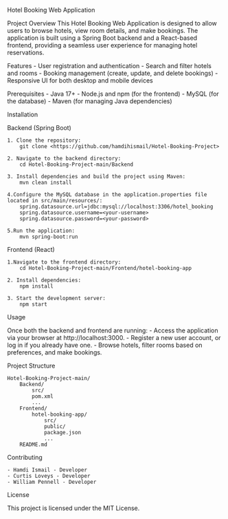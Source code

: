 Hotel Booking Web Application

Project Overview
This Hotel Booking Web Application is designed to allow users to browse hotels, view room details, and make bookings. The application is built using a Spring Boot backend and a React-based frontend, providing a seamless user experience for managing hotel reservations.

Features
    - User registration and authentication
    - Search and filter hotels and rooms
    - Booking management (create, update, and delete bookings)
    - Responsive UI for both desktop and mobile devices

Prerequisites
    - Java 17+
    - Node.js and npm (for the frontend)
    - MySQL (for the database)
    - Maven (for managing Java dependencies)

Installation

Backend (Spring Boot)
    
    1. Clone the repository:
        git clone <https://github.com/hamdihismail/Hotel-Booking-Project>
    
    2. Navigate to the backend directory:
        cd Hotel-Booking-Project-main/Backend
    
    3. Install dependencies and build the project using Maven:
        mvn clean install
    
    4.Configure the MySQL database in the application.properties file located in src/main/resources/:
        spring.datasource.url=jdbc:mysql://localhost:3306/hotel_booking
        spring.datasource.username=<your-username>
        spring.datasource.password=<your-password>
    
    5.Run the application:
        mvn spring-boot:run

Frontend (React)
    
    1.Navigate to the frontend directory:
        cd Hotel-Booking-Project-main/Frontend/hotel-booking-app
    
    2. Install dependencies:
        npm install
    
    3. Start the development server:
        npm start

Usage

Once both the backend and frontend are running:
    - Access the application via your browser at http://localhost:3000.
    - Register a new user account, or log in if you already have one.
    - Browse hotels, filter rooms based on preferences, and make bookings.

Project Structure

    Hotel-Booking-Project-main/
        Backend/
            src/
            pom.xml
            ...
        Frontend/
            hotel-booking-app/
                src/
                public/
                package.json
                ...
        README.md

Contributing

    - Hamdi Ismail - Developer
    - Curtis Loveys - Developer
    - William Pennell - Developer

License

This project is licensed under the MIT License.